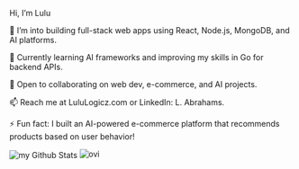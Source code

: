 Hi, I’m Lulu

👀 I’m into building full-stack web apps using React, Node.js, MongoDB, and AI platforms.

🌱 Currently learning AI frameworks and improving my skills in Go for backend APIs.

💞️ Open to collaborating on web dev, e-commerce, and AI projects.

📫 Reach me at LuluLogicz.com or LinkedIn: L. Abrahams.

⚡ Fun fact: I built an AI-powered e-commerce platform that recommends products based on user behavior!



<img align="center" src="https://github-readme-stats.vercel.app/api?username=Lulu&include_all_commits=true&count_private=true&show_icons=true&line_height=20&title_color=2B5BBD&icon_color=1124BB&text_color=A1A1A1&bg_color=0,000000,130F40" alt="my Github Stats"/>    <img src="https://github-readme-stats.vercel.app/api/top-langs?username=madushadhanushka&show_icons=true&locale=en&layout=compact&theme=chartreuse-dark" alt="ovi" />
